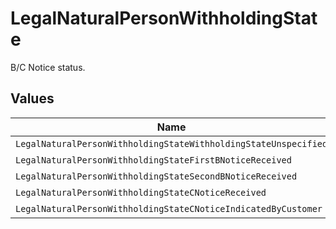 # LegalNaturalPersonWithholdingState

B/C Notice status.


## Values

| Name                                                            | Value                                                           |
| --------------------------------------------------------------- | --------------------------------------------------------------- |
| `LegalNaturalPersonWithholdingStateWithholdingStateUnspecified` | WITHHOLDING_STATE_UNSPECIFIED                                   |
| `LegalNaturalPersonWithholdingStateFirstBNoticeReceived`        | FIRST_B_NOTICE_RECEIVED                                         |
| `LegalNaturalPersonWithholdingStateSecondBNoticeReceived`       | SECOND_B_NOTICE_RECEIVED                                        |
| `LegalNaturalPersonWithholdingStateCNoticeReceived`             | C_NOTICE_RECEIVED                                               |
| `LegalNaturalPersonWithholdingStateCNoticeIndicatedByCustomer`  | C_NOTICE_INDICATED_BY_CUSTOMER                                  |